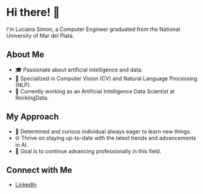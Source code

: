 # Hi there! 👋
I'm Luciana Simon, a Computer Engineer graduated from the National University of Mar del Plata.

## About Me
- 🎓 Passionate about artificial intelligence and data.
- 🚀 Specialized in Computer Vision (CV) and Natural Language Processing (NLP).
- 💼 Currently working as an Artificial Intelligence Data Scientist at RockingData.

## My Approach
- 💪 Determined and curious individual always eager to learn new things.
- 🌐 Thrive on staying up-to-date with the latest trends and advancements in AI.
- 🎯 Goal is to continue advancing professionally in this field.

## Connect with Me
- [LinkedIn](https://www.linkedin.com/in/luciana-simon-gonzalez/)
